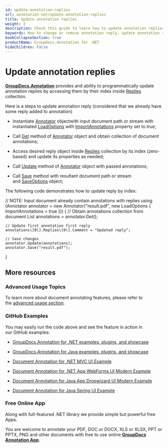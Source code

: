 ```yaml
---
id: update-annotation-replies
url: annotation-net/update-annotation-replies
title: Update annotation replies
weight: 3
description: Check this guide to learn how to update annotation replies when collaborate over document using GroupDocs.Annotation for .NET API.
keywords: How to change or remove annotation reply, update annotation reply, remove reply, reply to annotation
bookCollapseSection: true
productName: GroupDocs.Annotation for .NET
hideChildren: False
---
```


# Update annotation replies

[**GroupDocs.Annotation**](https://products.groupdocs.com/annotation/net) provides and ability to programmatically update annotation replies by accessing them by their index inside [Replies](https://apireference.groupdocs.com/annotation/net/groupdocs.annotation.models.annotationmodels/annotationbase/properties/replies) collection.

Here is a steps to update annotation reply (considered that we already have some reply added to annotation)

*   Instantiate [Annotator](https://apireference.groupdocs.com/net/annotation/groupdocs.annotation/annotator) objectwith input document path or stream with instantiated [LoadOptions](https://apireference.groupdocs.com/net/annotation/groupdocs.annotation.options/loadoptions) with [ImportAnnotations](https://apireference.groupdocs.com/annotation/net/groupdocs.annotation.options/loadoptions/properties/importannotations) property set to *true*;
    
*   Call [Get](https://apireference.groupdocs.com/annotation/net/groupdocs.annotation/annotator/methods/get) method of [Annotator](https://apireference.groupdocs.com/net/annotation/groupdocs.annotation/annotator) object and obtain collection of document annotations;
    
*   Access desired reply object inside [Replies](https://apireference.groupdocs.com/annotation/net/groupdocs.annotation.models.annotationmodels/annotationbase/properties/replies) collection by its index (zero-based) and update its properties as needed;
    
*   Call [Update](https://apireference.groupdocs.com/annotation/net/groupdocs.annotation/annotator/methods/update) method of [Annotator](https://apireference.groupdocs.com/net/annotation/groupdocs.annotation/annotator) object with passed annotations;
    
*   Call [Save](https://apireference.groupdocs.com/net/annotation/groupdocs.annotation/annotator/methods/save/index) method with resultant document path or stream and [SaveOptions](https://apireference.groupdocs.com/net/annotation/groupdocs.annotation.options/saveoptions) object;
    

The following code demonstrates how to update reply by index: 

// NOTE: Input document already contain annotations with replies
using (Annotator annotator = new Annotator("result.pdf", new LoadOptions { ImportAnnotations = true }))
{
	// Obtain annotations collection from document
	List<AnnotationBase> annotations = annotator.Get();
                
	// Update first annotation first reply
	annotations\[0\].Replies\[0\].Comment = "Updated reply";
                
	// Save changes
	annotator.Update(annotations);
	annotator.Save("result.pdf");
}

## More resources

### Advanced Usage Topics

To learn more about document annotating features, please refer to the [advanced usage section](https://docs.groupdocs.com/display/annotationnet/Advanced+usage).

### GitHub Examples

You may easily run the code above and see the feature in action in our GitHub examples:

*   [GroupDocs.Annotation for .NET examples, plugins, and showcase](https://github.com/groupdocs-annotation/GroupDocs.Annotation-for-.NET)
    
*   [GroupDocs.Annotation for Java examples, plugins, and showcase](https://github.com/groupdocs-annotation/GroupDocs.Annotation-for-Java)
    
*   [Document Annotation for .NET MVC UI Example](https://github.com/groupdocs-annotation/GroupDocs.Annotation-for-.NET-MVC) 
    
*   [Document Annotation for .NET App WebForms UI Modern Example](https://github.com/groupdocs-annotation/GroupDocs.Annotation-for-.NET-WebForms)
    
*   [Document Annotation for Java App Dropwizard UI Modern Example](https://github.com/groupdocs-annotation/GroupDocs.Annotation-for-Java-Dropwizard)
    
*   [Document Annotation for Java Spring UI Example](https://github.com/groupdocs-annotation/GroupDocs.Annotation-for-Java-Spring)
    

### Free Online App

Along with full-featured .NET library we provide simple but powerful free Apps.

You are welcome to annotate your PDF, DOC or DOCX, XLS or XLSX, PPT or PPTX, PNG and other documents with free to use online **[GroupDocs Annotation App](https://products.groupdocs.app/annotation)**.

